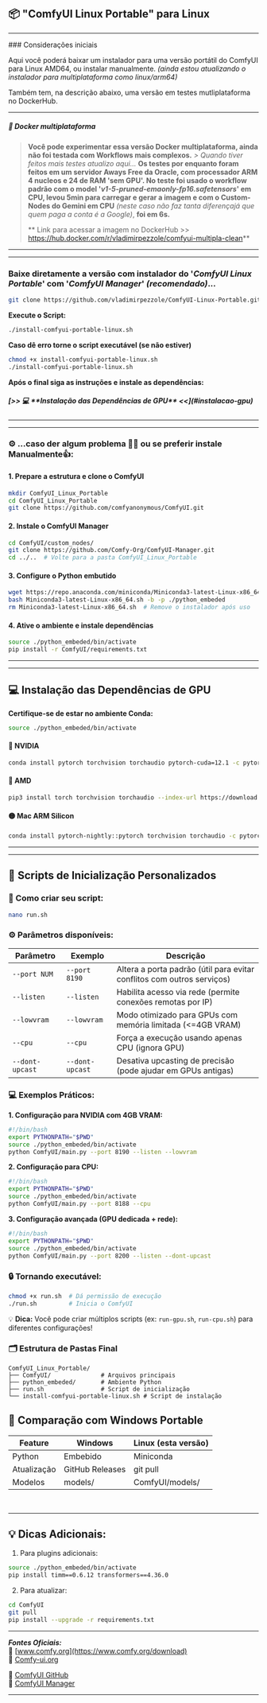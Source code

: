 
##  📦  "ComfyUI Linux Portable" para Linux

<hr>
### Considerações iniciais

Aqui você poderá baixar um instalador para uma versão portátil do ComfyUI para Linux AMD64, ou instalar manualmente.
 *(ainda estou atualizando o instalador para multiplataforma como linux/arm64)*
 
Também tem, na descrição abaixo, uma versão em testes mutliplataforma no DockerHub.

<hr>

<h5> 🐋 Docker multiplataforma </h5>

> **Você pode experimentar  essa versão Docker multiplataforma, ainda não foi testada com Workflows mais complexos.**
*> Quando tiver feitos mais testes atualizo aqui...*
> **Os testes por enquanto foram feitos em um servidor Aways Free da Oracle, com processador ARM 4 nucleos e 24 de RAM 'sem GPU'.
> No teste foi usado o workflow padrão com o model '*v1-5-pruned-emaonly-fp16.safetensors*' em CPU, levou 5min para carregar e gerar a imagem e com o Custom-Nodes do Gemini em CPU** *(neste caso não faz tanta diferençajá que quem paga a conta é a Google)*,  **foi em 6s.**
> 
> ** Link para acessar a imagem no DockerHub >> https://hub.docker.com/r/vladimirpezzole/comfyui-multipla-clean**

<hr><hr>

### Baixe diretamente a versão com instalador do '*ComfyUI Linux Portable*' com  '*ComfyUI Manager*' *(recomendado)*...

```bash
git clone https://github.com/vladimirpezzole/ComfyUI-Linux-Portable.git
```

**Execute o Script:**
```bash
./install-comfyui-portable-linux.sh
```
**Caso dê erro torne o script executável (se não estiver)**
```bash
chmod +x install-comfyui-portable-linux.sh
./install-comfyui-portable-linux.sh
```
**Após o final siga as instruções e instale as dependências:**
<h5> [>> 💻 **Instalação das Dependências de GPU** <<](#instalacao-gpu) </h5>



<hr>
<hr>

### ⚙️ ...caso der algum problema 🙈😬 ou se preferir instale Manualmente👍:

#### 1. Prepare a estrutura e clone o ComfyUI
```bash
mkdir ComfyUI_Linux_Portable
cd ComfyUI_Linux_Portable
git clone https://github.com/comfyanonymous/ComfyUI.git
```

#### 2. Instale o ComfyUI Manager
```bash
cd ComfyUI/custom_nodes/
git clone https://github.com/Comfy-Org/ComfyUI-Manager.git
cd ../..  # Volte para a pasta ComfyUI_Linux_Portable
```

#### 3. Configure o Python embutido
```bash
wget https://repo.anaconda.com/miniconda/Miniconda3-latest-Linux-x86_64.sh
bash Miniconda3-latest-Linux-x86_64.sh -b -p ./python_embeded
rm Miniconda3-latest-Linux-x86_64.sh  # Remove o instalador após uso
```

#### 4. Ative o ambiente e instale dependências
```bash
source ./python_embeded/bin/activate
pip install -r ComfyUI/requirements.txt
```

<hr>

***

<a id="instalacao-gpu"></a>
## 💻 Instalação das Dependências de GPU

**Certifique-se de estar no ambiente Conda:**
```bash
source ./python_embeded/bin/activate
```

#### 🔵 **NVIDIA**
```bash
conda install pytorch torchvision torchaudio pytorch-cuda=12.1 -c pytorch -c nvidia
```

#### 🔴 **AMD**
```bash
pip3 install torch torchvision torchaudio --index-url https://download.pytorch.org/whl/rocm6.0
```

#### 🟡 **Mac ARM Silicon**
```bash
conda install pytorch-nightly::pytorch torchvision torchaudio -c pytorch-nightly
```

<hr>

***

## 🚀 Scripts de Inicialização Personalizados

### 📝 Como criar seu script:

```bash
nano run.sh
```

### ⚙️ Parâmetros disponíveis:

| Parâmetro       | Exemplo          | Descrição                                                                 |
|-----------------|------------------|---------------------------------------------------------------------------|
| `--port NUM`    | `--port 8190`    | Altera a porta padrão (útil para evitar conflitos com outros serviços)    |
| `--listen`      | `--listen`       | Habilita acesso via rede (permite conexões remotas por IP)                |
| `--lowvram`     | `--lowvram`      | Modo otimizado para GPUs com memória limitada (<=4GB VRAM)               |
| `--cpu`         | `--cpu`          | Força a execução usando apenas CPU (ignora GPU)                          |
| `--dont-upcast` | `--dont-upcast`  | Desativa upcasting de precisão (pode ajudar em GPUs antigas)              |

### 💻 Exemplos Práticos:

**1. Configuração para NVIDIA com 4GB VRAM:**
```bash
#!/bin/bash
export PYTHONPATH="$PWD"
source ./python_embeded/bin/activate
python ComfyUI/main.py --port 8190 --listen --lowvram
```

**2. Configuração para CPU:**
```bash
#!/bin/bash
export PYTHONPATH="$PWD"
source ./python_embeded/bin/activate
python ComfyUI/main.py --port 8188 --cpu
```

**3. Configuração avançada (GPU dedicada + rede):**
```bash
#!/bin/bash
export PYTHONPATH="$PWD"
source ./python_embeded/bin/activate
python ComfyUI/main.py --port 8200 --listen --dont-upcast
```

### 🔒 Tornando executável:
```bash
chmod +x run.sh  # Dá permissão de execução
./run.sh         # Inicia o ComfyUI
```

💡 **Dica:** Você pode criar múltiplos scripts (ex: `run-gpu.sh`, `run-cpu.sh`) para diferentes configurações!


### 🗂 Estrutura de Pastas Final
```
ComfyUI_Linux_Portable/
├── ComfyUI/              # Arquivos principais
├── python_embeded/       # Ambiente Python
├── run.sh                # Script de inicialização
└── install-comfyui-portable-linux.sh # Script de instalação
```

## 🔄 Comparação com Windows Portable
| Feature          | Windows           | Linux (esta versão) |
|------------------|-------------------|---------------------|
| Python           | Embebido          | Miniconda           |
| Atualização      | GitHub Releases   | git pull            |
| Modelos          | models/           | ComfyUI/models/     |


<br><hr>

## 💡 Dicas Adicionais:
1. Para plugins adicionais:
```bash
source ./python_embeded/bin/activate
pip install timm==0.6.12 transformers==4.36.0
```

2. Para atualizar:
```bash
cd ComfyUI
git pull
pip install --upgrade -r requirements.txt
```

<hr>

***Fontes Oficiais:***  
📌 [www.comfy.org](https://www.comfy.org/download)  
📌 [Comfy-ui.org](https://comfy-ui.org/download)

📌 [ComfyUI GitHub](https://github.com/comfyanonymous/ComfyUI)  
📌 [ComfyUI Manager](https://github.com/Comfy-Org/ComfyUI-Manager)

******
